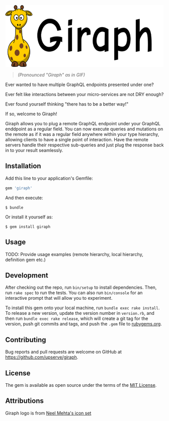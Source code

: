 <img height='196px' src='https://github.com/upserve/giraph/blob/master/github-header.png?raw=true'>

> _(Pronounced "Giraph" as in GIF)_

Ever wanted to have multiple GraphQL endpoints presented under one? 

Ever felt like interactions between your micro-services are not DRY enough?

Ever found yourself thinking "there has to be a better way!"

If so, welcome to Giraph!

Giraph allows you to plug a remote GraphQL endpoint under your GraphQL enddpoint as a regular field.
You can now execute queries and mutations on the remote as if it was a regular field anywhere within your type hierarchy, 
allowing clients to have a single point of interaction. Have the remote servers handle their respective
sub-queries and just plug the response back in to your result seamlessly.

## Installation

Add this line to your application's Gemfile:

```ruby
gem 'giraph'
```

And then execute:

    $ bundle

Or install it yourself as:

    $ gem install giraph

## Usage

TODO: Provide usage examples (remote hierarchy, local hierarchy, definition gem etc.)

## Development

After checking out the repo, run `bin/setup` to install dependencies. Then, run `rake spec` to run the tests. You can also run `bin/console` for an interactive prompt that will allow you to experiment.

To install this gem onto your local machine, run `bundle exec rake install`. To release a new version, update the version number in `version.rb`, and then run `bundle exec rake release`, which will create a git tag for the version, push git commits and tags, and push the `.gem` file to [rubygems.org](https://rubygems.org).

## Contributing

Bug reports and pull requests are welcome on GitHub at https://github.com/upserve/giraph.


## License

The gem is available as open source under the terms of the [MIT License](http://opensource.org/licenses/MIT).

## Attributions

Giraph logo is from [Neel Mehta's icon set](http://findicons.com/icon/463966/giraffe)
